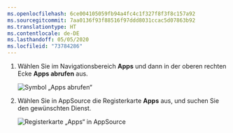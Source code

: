 ```yaml
---
ms.openlocfilehash: 6ce004105059fb94a4fc4c1f327f8f3f8c157a92
ms.sourcegitcommit: 7aa0136f93f88516f97ddd8031ccac5d07863b92
ms.translationtype: HT
ms.contentlocale: de-DE
ms.lasthandoff: 05/05/2020
ms.locfileid: "73784286"
---
```

1. Wählen Sie im Navigationsbereich **Apps** und dann in der oberen rechten Ecke **Apps abrufen** aus.
   
     ![Symbol „Apps abrufen“](./media/powerbi-service-apps-get-more-apps/power-bi-service-apps-get-apps-1-app-line.png)
2. Wählen Sie in AppSource die Registerkarte **Apps** aus, und suchen Sie den gewünschten Dienst.
   
    ![Registerkarte „Apps“ in AppSource](./media/powerbi-service-apps-get-more-apps/power-bi-appsource-apps.png)

